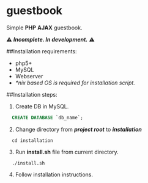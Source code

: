 # guestbook
Simple **PHP** **AJAX** guestbook.

:warning: _**Incomplete. In development.**_ :warning:

##Installation requirements:
- php5+
- MySQL
- Webserver
- _\*nix based OS is required for installation script._

##Installation steps:

1. Create DB in MySQL.
  
  ```sql
    CREATE DATABASE `db_name`;
  ```
  
2. Change directory from ___project root___ to ___installation___  
  
  ```shell
    cd installation
  ```
    
3. Run __install.sh__ file from current directory.
  
  ```shell
    ./install.sh
  ```
4. Follow installation instructions.

